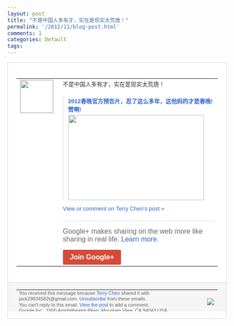 ```yaml
---
layout: post
title: "不是中国人多有才，实在是现实太荒唐！"
permalink: '/2012/11/blog-post.html'
comments: 1
categories: Default
tags: 
---
```

<div style="border:solid 1px #dfdfdf;color:#686868;font:13px Arial"><div style="background-color:#fff;padding:20px;"><table cellpadding="0" cellspacing="0"><tr><td style="padding-right:15px;vertical-align:top"><a href="https://plus.google.com/_/notifications/emlink?emrecipient=110200756825219614165&amp;emid=COi-hI7wr7MCFWpQTAod6hUAAA&amp;path=%2F108643996575278738906&amp;dt=1351845280820&amp;uob=8"><img height="75" src="https://lh3.googleusercontent.com/-KKRGTyJ5Bl0/AAAAAAAAAAI/AAAAAAAAEEY/jllxqER5dCk/s75-c-k-a/photo.jpg" style="border:solid 1px #cccccc;" width="75"/></a></td><td style="width:578px;color:#333;font:13px Arial;vertical-align:top"><div style="padding-bottom:10px">不是中国人多有才，实在是现实太荒唐！</div><div style="margin-top:10px;padding-left:10px; border-left:2px solid #EAEAEA"><span style="margin-right:5px"><div style="margin-bottom:4px;font-weight:bold"><a href="https://plus.google.com/_/notifications/emlink?emrecipient=110200756825219614165&amp;emid=COi-hI7wr7MCFWpQTAod6hUAAA&amp;path=%2F108643996575278738906%2Fposts%2FGeRuRjJnBbw%3Fgpinv%3DAMIXal8mv0qheUALNMtw0eM4T-OGhS6EwPlSKxQj8UqSda2aLNXE60zxouCBy2yeod6FAsNUTk-L0R6XYVEEOmYljrP_vxOYSZ213kHf6fFCIKKj-yB9yTs&amp;dt=1351845280820&amp;uob=8" style="color:#3366CC;text-decoration:none;text-decoration:none">2012春晚官方预告片，忍了这么多年，这<wbr/>他妈的才是春晚!赞啊!</a></div><a href="https://plus.google.com/_/notifications/emlink?emrecipient=110200756825219614165&amp;emid=COi-hI7wr7MCFWpQTAod6hUAAA&amp;path=%2F108643996575278738906%2Fposts%2FGeRuRjJnBbw%3Fgpinv%3DAMIXal8mv0qheUALNMtw0eM4T-OGhS6EwPlSKxQj8UqSda2aLNXE60zxouCBy2yeod6FAsNUTk-L0R6XYVEEOmYljrP_vxOYSZ213kHf6fFCIKKj-yB9yTs&amp;dt=1351845280820&amp;uob=8" style="color:#3366CC;text-decoration:none"><img border="0" src="https://images2-focus-opensocial.googleusercontent.com/gadgets/proxy?url=http://i1.ytimg.com/vi/p4XWe1K64iY/hqdefault.jpg&amp;container=focus&amp;gadget=a&amp;rewriteMime=image/*&amp;refresh=31536000&amp;resize_h=195" style="width:312px;height:195px;display:block"/></a><div style="margin:5px 0 12px 0"><a href="http://www.youtube.com/v/p4XWe1K64iY?version=3&amp;autohide=1" style="color:#3366CC;text-decoration:none;text-decoration:none"> </a></div></span></div><a href="https://plus.google.com/_/notifications/emlink?emrecipient=110200756825219614165&amp;emid=COi-hI7wr7MCFWpQTAod6hUAAA&amp;path=%2F108643996575278738906%2Fposts%2FGeRuRjJnBbw%3Fgpinv%3DAMIXal8mv0qheUALNMtw0eM4T-OGhS6EwPlSKxQj8UqSda2aLNXE60zxouCBy2yeod6FAsNUTk-L0R6XYVEEOmYljrP_vxOYSZ213kHf6fFCIKKj-yB9yTs&amp;dt=1351845280820&amp;uob=8" style="color:#3366CC;text-decoration:none">View or comment on Terry Chen's post »</a><div style="margin-top:20px;border-top:solid 1px #dfdfdf"><div style="padding:15px 0;color:#686868;font:16px Arial">Google+ makes sharing on the web more like sharing in real life. <a href="http://www.google.com/+/learnmore/" style="color:#3366CC;text-decoration:none">Learn more</a>.</div><a href="https://plus.google.com/_/notifications/emlink?emrecipient=110200756825219614165&amp;emid=COi-hI7wr7MCFWpQTAod6hUAAA&amp;path=%2F%3Fgpinv%3DAMIXal8mv0qheUALNMtw0eM4T-OGhS6EwPlSKxQj8UqSda2aLNXE60zxouCBy2yeod6FAsNUTk-L0R6XYVEEOmYljrP_vxOYSZ213kHf6fFCIKKj-yB9yTs&amp;dt=1351845280820&amp;uob=8" style="display:inline-block;padding:7px 15px;background-color:#d44b38; color:#fff;font-size:16px; font-weight:bold;border-radius:2px;-webkit-border-radius:2px; -moz-border-radius:2px;border:solid 1px #c43b28; white-space:nowrap;text-decoration:none">Join Google+</a></div></td></tr></table></div><div style="border-top:solid 1px #dfdfdf;padding:0 20px; background-color:#f5f5f5"><table cellpadding="0" cellspacing="0" style="height:50px"><tbody><tr><td style="vertical-align:middle;width:100%; color:#636363;font:11px Arial; line-height:120%">You received this message because <a href="https://plus.google.com/_/notifications/emlink?emrecipient=110200756825219614165&amp;emid=COi-hI7wr7MCFWpQTAod6hUAAA&amp;path=%2F108643996575278738906%3Fgpinv%3DAMIXal8mv0qheUALNMtw0eM4T-OGhS6EwPlSKxQj8UqSda2aLNXE60zxouCBy2yeod6FAsNUTk-L0R6XYVEEOmYljrP_vxOYSZ213kHf6fFCIKKj-yB9yTs&amp;dt=1351845280820&amp;uob=8" style="color:#3366CC;text-decoration:none">Terry Chen</a> shared it with jack29834582t@gmail.com. <a href="https://plus.google.com/_/notifications/emlink?emrecipient=110200756825219614165&amp;emid=COi-hI7wr7MCFWpQTAod6hUAAA&amp;path=%2F_%2Fnonplus%2Femailsettings%3Fgpinv%3DAMIXal8mv0qheUALNMtw0eM4T-OGhS6EwPlSKxQj8UqSda2aLNXE60zxouCBy2yeod6FAsNUTk-L0R6XYVEEOmYljrP_vxOYSZ213kHf6fFCIKKj-yB9yTs%26est%3DADH5u8U0ii6oQTFgUHJvRY3863As2sbL1Pwrsmzv6L7retHgEeExSd-r3kduNtAJq3dvSsLifsmjGxKJ0wL7U4kViv3aYnQ_YY-hodTQHm-MYyZ7TXBMJ-p_Q3KnOcbsTT1S8SCFbVOmVCVlFlFmIey41l6I9xFCyQ&amp;dt=1351845280820&amp;uob=8" style="color:#3366CC;text-decoration:none">Unsubscribe</a> from these emails.<br/>You can't reply to this email. <a href="https://plus.google.com/_/notifications/emlink?emrecipient=110200756825219614165&amp;emid=COi-hI7wr7MCFWpQTAod6hUAAA&amp;path=%2F108643996575278738906%2Fposts%2FGeRuRjJnBbw%3Fgpinv%3DAMIXal8mv0qheUALNMtw0eM4T-OGhS6EwPlSKxQj8UqSda2aLNXE60zxouCBy2yeod6FAsNUTk-L0R6XYVEEOmYljrP_vxOYSZ213kHf6fFCIKKj-yB9yTs&amp;dt=1351845280820&amp;uob=8" style="color:#3366CC;text-decoration:none">View the post</a> to add a comment.<br/>Google Inc., 1600 Amphitheatre Pkwy, Mountain View, CA 94043 USA<br/></td><td><img src="https://ssl.gstatic.com/s2/oz/images/notifications/logo/google-plus-6617a72bb36cc548861652780c9e6ff1.png"/></td></tr></tbody></table></div></div>